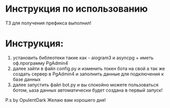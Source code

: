 # Инструкция по использованию

ТЗ для получения префикса выполнил!

# Инструкция:
  1) установить библеотеки такие как - aiogram3 и asyncpg + иметь оф.программу PgAdmin4
  2) далее зайти в файл config.py и изменить токен бота на свой а так же создать сервер в PgAdmin4 и заполнить данные для подключения к базе данных
  3) далее запустить файл bot.py и вы спокойно можете пользоваться ботом, ьаза данных автоматически будет создана в первый запуск!

P.s by OpulentDark Желаю вам хорошего дня!
